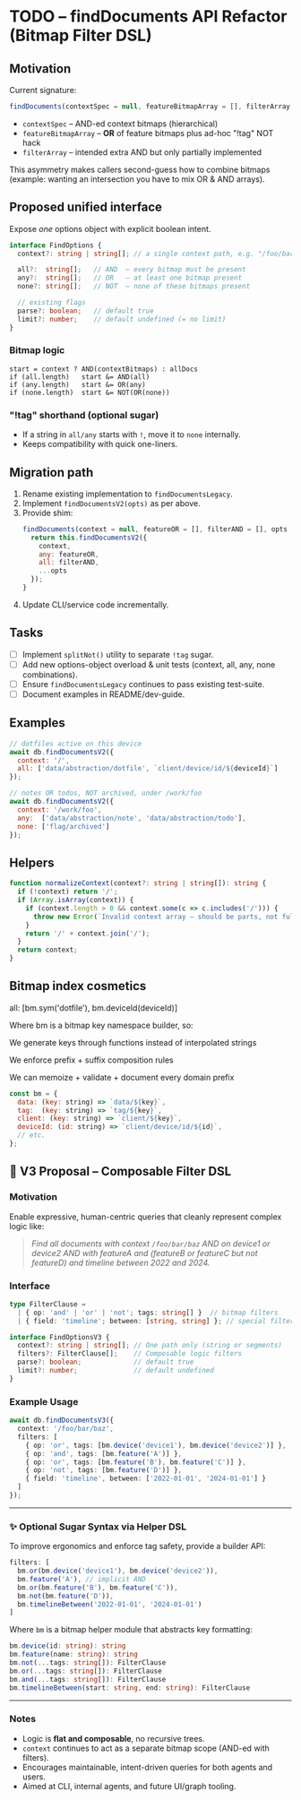 # TODO – findDocuments API Refactor (Bitmap Filter DSL)

## Motivation
Current signature:
```js
findDocuments(contextSpec = null, featureBitmapArray = [], filterArray = [], options = { parse: true })
```
* `contextSpec`  – AND-ed context bitmaps (hierarchical)
* `featureBitmapArray` – **OR** of feature bitmaps plus ad-hoc "!tag" NOT hack
* `filterArray`  – intended extra AND but only partially implemented

This asymmetry makes callers second-guess how to combine bitmaps (example: wanting an intersection you have to mix OR & AND arrays).

## Proposed unified interface
Expose *one* options object with explicit boolean intent.

```ts
interface FindOptions {
  context?: string | string[]; // a single context path, e.g. "/foo/bar" or ['foo', 'bar']

  all?:  string[];   // AND  – every bitmap must be present
  any?:  string[];   // OR   – at least one bitmap present
  none?: string[];   // NOT  – none of these bitmaps present

  // existing flags
  parse?: boolean;   // default true
  limit?: number;    // default undefined (= no limit)
}
```

### Bitmap logic
```
start = context ? AND(contextBitmaps) : allDocs
if (all.length)   start &= AND(all)
if (any.length)   start &= OR(any)
if (none.length)  start &= NOT(OR(none))
```

### "!tag" shorthand (optional sugar)
* If a string in `all/any` starts with `!`, move it to `none` internally.
* Keeps compatibility with quick one-liners.

## Migration path
1. Rename existing implementation to `findDocumentsLegacy`.
2. Implement `findDocumentsV2(opts)` as per above.
3. Provide shim:
   ```js
   findDocuments(context = null, featureOR = [], filterAND = [], opts = {}) {
     return this.findDocumentsV2({
       context,
       any: featureOR,
       all: filterAND,
       ...opts
     });
   }
   ```
4. Update CLI/service code incrementally.

## Tasks
- [ ] Implement `splitNot()` utility to separate `!tag` sugar.
- [ ] Add new options-object overload & unit tests (context, all, any, none combinations).
- [ ] Ensure `findDocumentsLegacy` continues to pass existing test-suite.
- [ ] Document examples in README/dev-guide.

## Examples
```js
// dotfiles active on this device
await db.findDocumentsV2({
  context: '/',
  all: ['data/abstraction/dotfile', `client/device/id/${deviceId}`]
});

// notes OR todos, NOT archived, under /work/foo
await db.findDocumentsV2({
  context: '/work/foo',
  any:  ['data/abstraction/note', 'data/abstraction/todo'],
  none: ['flag/archived']
});
```

## Helpers
```ts
function normalizeContext(context?: string | string[]): string {
  if (!context) return '/';
  if (Array.isArray(context)) {
    if (context.length > 0 && context.some(c => c.includes('/'))) {
      throw new Error(`Invalid context array – should be parts, not full paths`);
    }
    return '/' + context.join('/');
  }
  return context;
}
```


## Bitmap index cosmetics

all: [bm.sym('dotfile'), bm.deviceId(deviceId)]

Where bm is a bitmap key namespace builder, so:

We generate keys through functions instead of interpolated strings

We enforce prefix + suffix composition rules

We can memoize + validate + document every domain prefix

```js
const bm = {
  data: (key: string) => `data/${key}`,
  tag:  (key: string) => `tag/${key}`,
  client: (key: string) => `client/${key}`,
  deviceId: (id: string) => `client/device/id/${id}`,
  // etc.
};
```

## 🧪 V3 Proposal – Composable Filter DSL

### Motivation

Enable expressive, human-centric queries that cleanly represent complex logic like:

> *Find all documents with context `/foo/bar/baz` AND on device1 or device2 AND with featureA and (featureB or featureC but not featureD) and timeline between 2022 and 2024.*

### Interface

```ts
type FilterClause =
  | { op: 'and' | 'or' | 'not'; tags: string[] }  // bitmap filters
  | { field: 'timeline'; between: [string, string] }; // special filter

interface FindOptionsV3 {
  context?: string | string[]; // One path only (string or segments)
  filters?: FilterClause[];    // Composable logic filters
  parse?: boolean;             // default true
  limit?: number;              // default undefined
}
```

### Example Usage

```ts
await db.findDocumentsV3({
  context: '/foo/bar/baz',
  filters: [
    { op: 'or', tags: [bm.device('device1'), bm.device('device2')] },
    { op: 'and', tags: [bm.feature('A')] },
    { op: 'or', tags: [bm.feature('B'), bm.feature('C')] },
    { op: 'not', tags: [bm.feature('D')] },
    { field: 'timeline', between: ['2022-01-01', '2024-01-01'] }
  ]
});
```

---

### ✨ Optional Sugar Syntax via Helper DSL

To improve ergonomics and enforce tag safety, provide a builder API:

```ts
filters: [
  bm.or(bm.device('device1'), bm.device('device2')),
  bm.feature('A'), // implicit AND
  bm.or(bm.feature('B'), bm.feature('C')),
  bm.not(bm.feature('D')),
  bm.timelineBetween('2022-01-01', '2024-01-01')
]
```

Where `bm` is a bitmap helper module that abstracts key formatting:

```ts
bm.device(id: string): string
bm.feature(name: string): string
bm.not(...tags: string[]): FilterClause
bm.or(...tags: string[]): FilterClause
bm.and(...tags: string[]): FilterClause
bm.timelineBetween(start: string, end: string): FilterClause
```

---

### Notes

* Logic is **flat and composable**, no recursive trees.
* `context` continues to act as a separate bitmap scope (AND-ed with filters).
* Encourages maintainable, intent-driven queries for both agents and users.
* Aimed at CLI, internal agents, and future UI/graph tooling.




